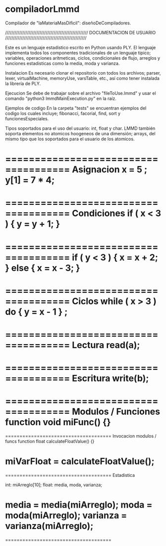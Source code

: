 # compiladorLmmd
Compilador de "laMateriaMasDificil": diseñoDeCompiladores.

/////////////////////////////////////////////////////
DOCUMENTACION DE USUARIO
////////////////////////////////////////////////////

Este es un lenguaje estadistico escrito en Python usando PLY. El lenguaje implementa todos los componentes tradicionales de un lenguaje tipico; variables, operaciones aritmeticas, ciclos, condicionales de flujo, arreglos y funciones estadisticas como la media, moda y varianza.

Instalacion
Es necesario clonar el repositorio con todos los archivos; parser, lexer, virtualMachine, memoryUse, varsTable, etc., así como tener instalada la librería de PLY.

Ejecucion
Se debe de trabajar sobre el archivo "fileToUse.lmmd" y usar el comando "python3 lmmdMainExecution.py" en la raíz.

Ejemplos de codigo
En la carpeta "tests" se encuentran ejemplos del codigo los cuales incluye; fibonacci, facorial, find, sort y funcionesEspeciales.

Tipos soportados para el uso del usuario:
int, float y char.
LMMD también soporta elementos no atomicos hoogeneos de una dimensión; arrays, del mismo tipo que los soportados para el usuario de los atomicos.

=====================================
Asignacion
x = 5 ;
y[1] = 7 * 4;
=====================================


=====================================
Condiciones
if ( x < 3 ) 
{ y = y + 1; }
=====================================


=====================================
if ( y < 3 )
{ x = x + 2; } 
else 
{ x = x - 3; }
=====================================


=====================================
Ciclos
while ( x > 3 ) do { y = x - 1 } ;
=====================================


=====================================
Lectura
read(a);
=====================================


=====================================
Escritura
write(b);
=====================================


=====================================
Modulos / Funciones
function void miFunc()
{}
=====================================


=====================================
Invocacion modulos / funcs
function float calculateFloatValue()
{}

miVarFloat = calculateFloatValue();
=====================================


=====================================
Estadistica

int: miArreglo[10];
float: media, moda, varianza;

media = media(miArreglo);
moda = moda(miArreglo);
varianza = varianza(miArreglo);
=====================================
=====================================
